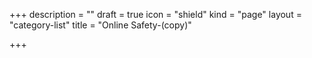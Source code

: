 +++
description = ""
draft = true
icon = "shield"
kind = "page"
layout = "category-list"
title = "Online Safety-(copy)"

+++
